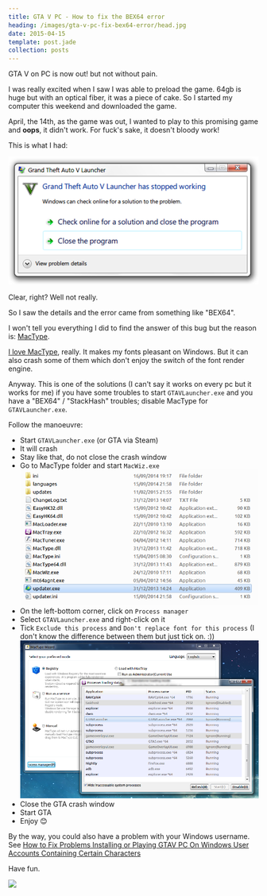 ```yaml
---
title: GTA V PC - How to fix the BEX64 error
heading: /images/gta-v-pc-fix-bex64-error/head.jpg
date: 2015-04-15
template: post.jade
collection: posts
---
```


GTA V on PC is now out! but not without pain.

I was really excited when I saw I was able to preload the game. 64gb is huge but with an optical fiber, it was a piece of cake. So I started my computer this weekend and downloaded the game.

April, the 14th, as the game was out, I wanted to play to this promising game and **oops**, it didn't work. For fuck's sake, it doesn't bloody work!

This is what I had:

[![](/images/gta-v-pc-fix-bex64-error/bug.png)](/images/gta-v-pc-fix-bex64-error/bug.png)

Clear, right? Well not really.

So I saw the details and the error came from something like "BEX64".

I won't tell you everything I did to find the answer of this bug but the reason is: [MacType](https://code.google.com/p/mactype/).

[I love MacType](http://diary.kud.io/la-bonne-fonte-de-caract-res-sous-windows/), really. It makes my fonts pleasant on Windows. But it can also crash some of them which don't enjoy the switch of the font render engine.

Anyway. This is one of the solutions (I can't say it works on every pc but it works for me) if you have some troubles to start `GTAVLauncher.exe` and you have a "BEX64" / "StackHash" troubles; disable MacType for `GTAVLauncher.exe`.

Follow the manoeuvre:

- Start `GTAVLauncher.exe` (or GTA via Steam)
- It will crash
- Stay like that, do not close the crash window
- Go to MacType folder and start `MacWiz.exe`
[![](/images/gta-v-pc-fix-bex64-error/mactype.png)](/images/gta-v-pc-fix-bex64-error/mactype.png)
- On the left-bottom corner, click on `Process manager`
- Select `GTAVLauncher.exe` and right-click on it
- Tick `Exclude this process` and `Don't replace font for this process` (I don't know the difference between them but just tick on. :))
[![](/images/gta-v-pc-fix-bex64-error/disable-gta-launcher.png)](/images/gta-v-pc-fix-bex64-error/disable-gta-launcher.png)
- Close the GTA crash window
- Start GTA
- Enjoy 😊

By the way, you could also have a problem with your Windows username. See [How to Fix Problems Installing or Playing GTAV PC On Windows User Accounts Containing Certain Characters](https://support.rockstargames.com/hc/en-us/articles/204772198)

Have fun.

[![](http://media.giphy.com/media/Pp0P0yUpqwukM/giphy.gif)](http://media.giphy.com/media/Pp0P0yUpqwukM/giphy.gif)

